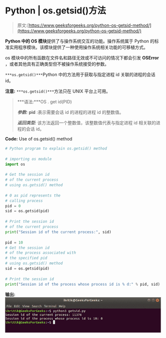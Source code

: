 # Python | os.getsid()方法

> 原文:[https://www.geeksforgeeks.org/python-os-getsid-method/](https://www.geeksforgeeks.org/python-os-getsid-method/)

**Python 中的 OS 模块**提供了与操作系统交互的功能。操作系统属于 Python 的标准实用程序模块。该模块提供了一种使用操作系统相关功能的可移植方式。

os 模块中的所有函数在文件名和路径无效或不可访问的情况下都会引发 **OSError** ，或者其他具有正确类型但不被操作系统接受的参数。

`***os.getsid()***`Python 中的方法用于获取与指定进程 id 关联的进程的会话 id。

**注意:** `***os.getsid()***`方法只在 UNIX 平台上可用。

> ***语法:***OS . get id(PID)
> 
> ***参数:***
> **pid** :表示需要会话 id 的进程的进程 id 的整数值。
> 
> ***返回类型:*** 该方法返回一个整数值，该整数值代表与指定进程 id 相关联的进程的会话 id。

**Code:** Use of os.getsid() method

```py
# Python program to explain os.getsid() method 

# importing os module 
import os

# Get the session id
# of the current process
# using os.getsid() method

# 0 as pid represents the
# calling process
pid = 0 
sid = os.getsid(pid)

# Print the session id
# of the current process
print("Session id of the current process:", sid)

pid = 10
# Get the session id
# of the process associated with
# the specified pid
# using os.getsid() method
sid = os.getsid(pid)

# Print the session id
print("Session id of the process whose process id is % d:" % pid, sid)
```

**输出:**
![os.getsid() method output](img/9067de12e39bac3f1da39243ed11a477.png)